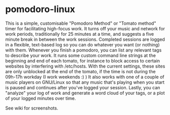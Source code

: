 # pomodoro-linux
 This is a simple, customisable "Pomodoro Method" or "Tomato method" timer for facilitating high-focus work.   It turns off your music and network for work periods, traditionally for 25 minutes at a time, and suggests a five minute break in between the work sessions.  Completed sessions are logged in a flexible, text-based log so you can do whatever you want (or nothing) with them. Whenever you finish a pomodoro, you can list any relevant tags to describe your work.   It runs some custom command line strings at the beginning and end of each tomato, for instance to block access to certain websites by interfering with /etc/hosts.  With the current settings, these sites are only unblocked at the end of the tomato, if the time is not during the 09h-17h workday (I work weekends :) )   It also works with one of a couple of music players on GNU/Linux so that any music that's playing when you start is paused and continues after you've logged your session.
 Lastly, you can "analyze" your log of work and generate a word cloud of your tags, or a plot of your logged minutes over time.
 
See wiki for screenshots.
